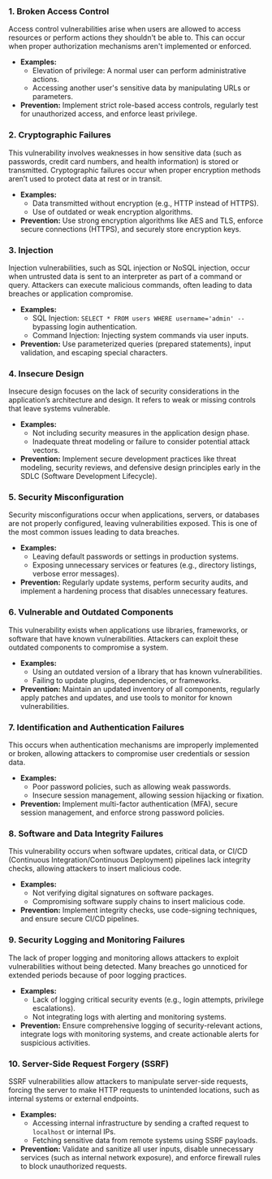 <h3>1. <b>Broken Access Control</b></h3>
<p>Access control vulnerabilities arise when users are allowed to access resources or perform actions they shouldn't be able to. This can occur when proper authorization mechanisms aren't implemented or enforced.</p>
<ul>
  <li><b>Examples:</b> 
    <ul>
      <li>Elevation of privilege: A normal user can perform administrative actions.</li>
      <li>Accessing another user's sensitive data by manipulating URLs or parameters.</li>
    </ul>
  </li>
  <li><b>Prevention:</b> Implement strict role-based access controls, regularly test for unauthorized access, and enforce least privilege.</li>
</ul>

<h3>2. <b>Cryptographic Failures</b></h3>
<p>This vulnerability involves weaknesses in how sensitive data (such as passwords, credit card numbers, and health information) is stored or transmitted. Cryptographic failures occur when proper encryption methods aren’t used to protect data at rest or in transit.</p>
<ul>
  <li><b>Examples:</b>
    <ul>
      <li>Data transmitted without encryption (e.g., HTTP instead of HTTPS).</li>
      <li>Use of outdated or weak encryption algorithms.</li>
    </ul>
  </li>
  <li><b>Prevention:</b> Use strong encryption algorithms like AES and TLS, enforce secure connections (HTTPS), and securely store encryption keys.</li>
</ul>

<h3>3. <b>Injection</b></h3>
<p>Injection vulnerabilities, such as SQL injection or NoSQL injection, occur when untrusted data is sent to an interpreter as part of a command or query. Attackers can execute malicious commands, often leading to data breaches or application compromise.</p>
<ul>
  <li><b>Examples:</b> 
    <ul>
      <li>SQL Injection: <code>SELECT * FROM users WHERE username='admin' --</code> bypassing login authentication.</li>
      <li>Command Injection: Injecting system commands via user inputs.</li>
    </ul>
  </li>
  <li><b>Prevention:</b> Use parameterized queries (prepared statements), input validation, and escaping special characters.</li>
</ul>

<h3>4. <b>Insecure Design</b></h3>
<p>Insecure design focuses on the lack of security considerations in the application’s architecture and design. It refers to weak or missing controls that leave systems vulnerable.</p>
<ul>
  <li><b>Examples:</b>
    <ul>
      <li>Not including security measures in the application design phase.</li>
      <li>Inadequate threat modeling or failure to consider potential attack vectors.</li>
    </ul>
  </li>
  <li><b>Prevention:</b> Implement secure development practices like threat modeling, security reviews, and defensive design principles early in the SDLC (Software Development Lifecycle).</li>
</ul>

<h3>5. <b>Security Misconfiguration</b></h3>
<p>Security misconfigurations occur when applications, servers, or databases are not properly configured, leaving vulnerabilities exposed. This is one of the most common issues leading to data breaches.</p>
<ul>
  <li><b>Examples:</b> 
    <ul>
      <li>Leaving default passwords or settings in production systems.</li>
      <li>Exposing unnecessary services or features (e.g., directory listings, verbose error messages).</li>
    </ul>
  </li>
  <li><b>Prevention:</b> Regularly update systems, perform security audits, and implement a hardening process that disables unnecessary features.</li>
</ul>

<h3>6. <b>Vulnerable and Outdated Components</b></h3>
<p>This vulnerability exists when applications use libraries, frameworks, or software that have known vulnerabilities. Attackers can exploit these outdated components to compromise a system.</p>
<ul>
  <li><b>Examples:</b>
    <ul>
      <li>Using an outdated version of a library that has known vulnerabilities.</li>
      <li>Failing to update plugins, dependencies, or frameworks.</li>
    </ul>
  </li>
  <li><b>Prevention:</b> Maintain an updated inventory of all components, regularly apply patches and updates, and use tools to monitor for known vulnerabilities.</li>
</ul>

<h3>7. <b>Identification and Authentication Failures</b></h3>
<p>This occurs when authentication mechanisms are improperly implemented or broken, allowing attackers to compromise user credentials or session data.</p>
<ul>
  <li><b>Examples:</b>
    <ul>
      <li>Poor password policies, such as allowing weak passwords.</li>
      <li>Insecure session management, allowing session hijacking or fixation.</li>
    </ul>
  </li>
  <li><b>Prevention:</b> Implement multi-factor authentication (MFA), secure session management, and enforce strong password policies.</li>
</ul>

<h3>8. <b>Software and Data Integrity Failures</b></h3>
<p>This vulnerability occurs when software updates, critical data, or CI/CD (Continuous Integration/Continuous Deployment) pipelines lack integrity checks, allowing attackers to insert malicious code.</p>
<ul>
  <li><b>Examples:</b> 
    <ul>
      <li>Not verifying digital signatures on software packages.</li>
      <li>Compromising software supply chains to insert malicious code.</li>
    </ul>
  </li>
  <li><b>Prevention:</b> Implement integrity checks, use code-signing techniques, and ensure secure CI/CD pipelines.</li>
</ul>

<h3>9. <b>Security Logging and Monitoring Failures</b></h3>
<p>The lack of proper logging and monitoring allows attackers to exploit vulnerabilities without being detected. Many breaches go unnoticed for extended periods because of poor logging practices.</p>
<ul>
  <li><b>Examples:</b>
    <ul>
      <li>Lack of logging critical security events (e.g., login attempts, privilege escalations).</li>
      <li>Not integrating logs with alerting and monitoring systems.</li>
    </ul>
  </li>
  <li><b>Prevention:</b> Ensure comprehensive logging of security-relevant actions, integrate logs with monitoring systems, and create actionable alerts for suspicious activities.</li>
</ul>

<h3>10. <b>Server-Side Request Forgery (SSRF)</b></h3>
<p>SSRF vulnerabilities allow attackers to manipulate server-side requests, forcing the server to make HTTP requests to unintended locations, such as internal systems or external endpoints.</p>
<ul>
  <li><b>Examples:</b> 
    <ul>
      <li>Accessing internal infrastructure by sending a crafted request to <code>localhost</code> or internal IPs.</li>
      <li>Fetching sensitive data from remote systems using SSRF payloads.</li>
    </ul>
  </li>
  <li><b>Prevention:</b> Validate and sanitize all user inputs, disable unnecessary services (such as internal network exposure), and enforce firewall rules to block unauthorized requests.</li>
</ul>
